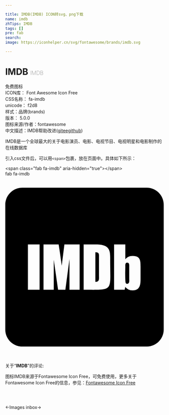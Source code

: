```yaml
---

title: IMDB(IMDB) ICON转svg、png下载
name: imdb
zhTips: IMDB
tags: []
pre: fab
search: 
image: https://iconhelper.cn/svg/fontawesome/brands/imdb.svg

---
```


# IMDB  <small style="font-size: 60%;font-weight: 100">IMDB</small>


<div class="detail-page">
<p>
<span><span class="badge-success badge">免费图标</span> </span>
<br/>
<span>
ICON库：
<span class="badge-secondary badge">Font Awesome Icon Free</span> 
</span>
<br/>
<span>
CSS名称：
<span class="badge-secondary badge">fa-imdb</span> 
</span>
<br/>
<span>
unicode：
<span class="badge-secondary badge">f2d8</span> 
<copy-btn content='f2d8' btn-title=""></copy-btn>
<copy-btn :content='String.fromCodePoint(parseInt("f2d8", 16))' btn-title="复制U"></copy-btn>
</span><br/><span>样式：<span class="badge-light badge">品牌(brands)</span></span>
<br/>
<span>
版本：
<span class="badge-secondary badge">5.0.0</span> 
</span>
<br/>
<span>图标来源/作者：<span class="badge-light badge">fontawesome</span></span> 
<br/>
<span class="zh-detail">中文描述：<span class="badge-primary badge">IMDB</span><span class="help-link"><span>帮助改进</span>(<a href="https://gitee.com/liuwave/icon-helper/edit/master/json/fontawesome/brands/imdb.json" target="_blank" rel="noopener noreferrer">gitee</a><a href="https://github.com/liuwave/icon-helper/edit/master/json/fontawesome/brands/imdb.json" target="_blank" rel="noopener noreferrer">github</a></span>)</span><br/>
</p>
</div><div class="description description alert alert-light">IMDB是一个全球最大的关于电影演员、电影、电视节目、电视明星和电影制作的在线数据库</div>
<div class="alert alert-dark">
  <i class="fab fa-imdb fa-xs"></i>
  <i class="fab fa-imdb fa-sm"></i>
  <i class="fab fa-imdb fa-lg"></i>
  <i class="fab fa-imdb fa-2x"></i>
  <i class="fab fa-imdb fa-3x"></i>
  <i class="fab fa-imdb fa-5x"></i>
  <i class="fab fa-imdb fa-7x"></i>
</div>
<div>
  <p>引入css文件后，可以用<code>&lt;span&gt;</code>包裹，放在页面中。具体如下所示：    
  </p>
  <div class="alert alert-primary" style="font-size: 14px">
    &lt;span class="fab fa-imdb" aria-hidden="true"&gt;&lt;/span&gt;
    <copy-btn content='<span class="fab fa-imdb" aria-hidden="true"></span>'></copy-btn>
  </div>
  <div class="alert alert-secondary">
    <i class="fab fa-imdb"
    style="font-size: 24px"
    aria-hidden="true"></i> fab fa-imdb
    <copy-btn content="fab fa-imdb" btn-title="复制图标名称"></copy-btn>
  </div>
</div>
<div id="svg" class="svg-wrap">
<svg xmlns="http://www.w3.org/2000/svg" viewBox="0 0 448 512"><path d="M400 32H48C21.5 32 0 53.5 0 80v352c0 26.5 21.5 48 48 48h352c26.5 0 48-21.5 48-48V80c0-26.5-21.5-48-48-48zM21.3 229.2H21c.1-.1.2-.3.3-.4zM97 319.8H64V192h33zm113.2 0h-28.7v-86.4l-11.6 86.4h-20.6l-12.2-84.5v84.5h-29V192h42.8c3.3 19.8 6 39.9 8.7 59.9l7.6-59.9h43zm11.4 0V192h24.6c17.6 0 44.7-1.6 49 20.9 1.7 7.6 1.4 16.3 1.4 24.4 0 88.5 11.1 82.6-75 82.5zm160.9-29.2c0 15.7-2.4 30.9-22.2 30.9-9 0-15.2-3-20.9-9.8l-1.9 8.1h-29.8V192h31.7v41.7c6-6.5 12-9.2 20.9-9.2 21.4 0 22.2 12.8 22.2 30.1zM265 229.9c0-9.7 1.6-16-10.3-16v83.7c12.2.3 10.3-8.7 10.3-18.4zm85.5 26.1c0-5.4 1.1-12.7-6.2-12.7-6 0-4.9 8.9-4.9 12.7 0 .6-1.1 39.6 1.1 44.7.8 1.6 2.2 2.4 3.8 2.4 7.8 0 6.2-9 6.2-14.4z"/></svg>
</div>
<detail full-name='fa-imdb'></detail>
<div class="icon-detail__container">
<p>关于“<b>IMDB</b>”的评论:</p>
</div>
<Vssue title="关于“IMDB”的评论" />    
<div><p>图标IMDB来源于Fontawesome Icon Free，可免费使用，更多关于  Fontawesome Icon Free的信息，参见：<a target="_blank" href="https://iconhelper.cn/fontawesome.html">Fontawesome Icon Free</a>
</p></div>

<div style="padding:2rem 0 " class="page-nav"><p class="inner"><span class="prev">←<router-link to="/icon/regular/images.html">Images</router-link></span> <span class="next"><router-link to="/icon/solid/inbox.html">inbox</router-link>→</span></p></div>
